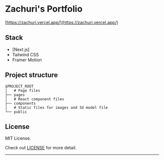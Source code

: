 # Zachuri's Portfolio

[https://zachuri.vercel.app/](https://zachuri.vercel.app/)

## Stack

- [Next.js]
- Tailwind CSS
- Framer Motion

## Project structure
```
$PROJECT_ROOT
│   # Page files
├── pages
│   # React component files
├── components
│   # Static files for images and 3d model file
└── public
```

## License

MIT License.

Check out [LICENSE](./LICENSE) for more detail.

---
